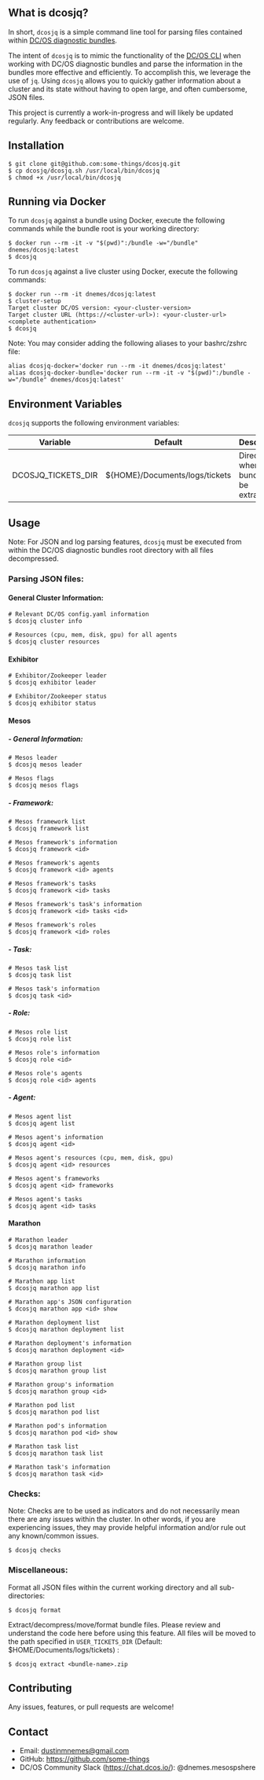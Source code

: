 ## What is dcosjq?
In short, `dcosjq` is a simple command line tool for parsing files contained within [DC/OS diagnostic bundles](https://support.mesosphere.com/s/article/Create-a-DC-OS-Diagnostic-bundle).

The intent of `dcosjq` is to mimic the functionality of the [DC/OS CLI](https://github.com/dcos/dcos-cli) when working with DC/OS diagnostic bundles and parse the information in the bundles more effective and efficiently. To accomplish this, we leverage the use of `jq`. Using `dcosjq` allows you to quickly gather information about a cluster and its state without having to open large, and often cumbersome, JSON files.

This project is currently a work-in-progress and will likely be updated regularly. Any feedback or contributions are welcome.
## Installation

```
$ git clone git@github.com:some-things/dcosjq.git
$ cp dcosjq/dcosjq.sh /usr/local/bin/dcosjq
$ chmod +x /usr/local/bin/dcosjq
```

## Running via Docker
To run `dcosjq` against a bundle using Docker, execute the following commands while the bundle root is your working directory:

```
$ docker run --rm -it -v "$(pwd)":/bundle -w="/bundle" dnemes/dcosjq:latest
$ dcosjq
```

To run `dcosjq` against a live cluster using Docker, execute the following commands:

```
$ docker run --rm -it dnemes/dcosjq:latest
$ cluster-setup
Target cluster DC/OS version: <your-cluster-version>
Target cluster URL (https://<cluster-url>): <your-cluster-url>
<complete authentication>
$ dcosjq
```

Note: You may consider adding the following aliases to your bashrc/zshrc file:

```
alias dcosjq-docker='docker run --rm -it dnemes/dcosjq:latest'
alias dcosjq-docker-bundle='docker run --rm -it -v "$(pwd)":/bundle -w="/bundle" dnemes/dcosjq:latest'
```

## Environment Variables
`dcosjq` supports the following environment variables:

|Variable|Default|Description|
|---|---|---|
|DCOSJQ_TICKETS_DIR|${HOME}/Documents/logs/tickets|Directory where the bundle will be extracted|

## Usage
Note: For JSON and log parsing features, `dcosjq` must be executed from within the DC/OS diagnostic bundles root directory with all files decompressed.
### Parsing JSON files:
#### General Cluster Information:
```
# Relevant DC/OS config.yaml information
$ dcosjq cluster info

# Resources (cpu, mem, disk, gpu) for all agents
$ dcosjq cluster resources
```
#### Exhibitor
```
# Exhibitor/Zookeeper leader
$ dcosjq exhibitor leader

# Exhibitor/Zookeeper status
$ dcosjq exhibitor status
```
#### Mesos
##### - General Information:
```
# Mesos leader
$ dcosjq mesos leader

# Mesos flags
$ dcosjq mesos flags
```
##### - Framework:
```
# Mesos framework list
$ dcosjq framework list

# Mesos framework's information
$ dcosjq framework <id>

# Mesos framework's agents
$ dcosjq framework <id> agents

# Mesos framework's tasks
$ dcosjq framework <id> tasks

# Mesos framework's task's information
$ dcosjq framework <id> tasks <id>

# Mesos framework's roles
$ dcosjq framework <id> roles
```
##### - Task:
```
# Mesos task list
$ dcosjq task list

# Mesos task's information
$ dcosjq task <id>
```
##### - Role:
```
# Mesos role list
$ dcosjq role list

# Mesos role's information
$ dcosjq role <id>

# Mesos role's agents
$ dcosjq role <id> agents
```
##### - Agent:
```
# Mesos agent list
$ dcosjq agent list

# Mesos agent's information
$ dcosjq agent <id>

# Mesos agent's resources (cpu, mem, disk, gpu)
$ dcosjq agent <id> resources

# Mesos agent's frameworks
$ dcosjq agent <id> frameworks

# Mesos agent's tasks
$ dcosjq agent <id> tasks
```
#### Marathon
```
# Marathon leader
$ dcosjq marathon leader

# Marathon information
$ dcosjq marathon info

# Marathon app list
$ dcosjq marathon app list

# Marathon app's JSON configuration
$ dcosjq marathon app <id> show

# Marathon deployment list
$ dcosjq marathon deployment list

# Marathon deployment's information
$ dcosjq marathon deployment <id>

# Marathon group list
$ dcosjq marathon group list

# Marathon group's information
$ dcosjq marathon group <id>

# Marathon pod list
$ dcosjq marathon pod list

# Marathon pod's information
$ dcosjq marathon pod <id> show

# Marathon task list
$ dcosjq marathon task list

# Marathon task's information
$ dcosjq marathon task <id>
```

### Checks:
Note: Checks are to be used as indicators and do not necessarily mean there are any issues within the cluster. In other words, if you are experiencing issues, they may provide helpful information and/or rule out any known/common issues.

```
$ dcosjq checks
```
### Miscellaneous:
Format all JSON files within the current working directory and all sub-directories:

```
$ dcosjq format
```

Extract/decompress/move/format bundle files. Please review and understand the code here before using this feature. All files will be moved to the path specified in `USER_TICKETS_DIR` (Default: $HOME/Documents/logs/tickets) :

```
$ dcosjq extract <bundle-name>.zip
```

## Contributing
Any issues, features, or pull requests are welcome!

## Contact

* Email: dustinmnemes@gmail.com
* GitHub: https://github.com/some-things
* DC/OS Community Slack (https://chat.dcos.io/): @dnemes.mesospshere
